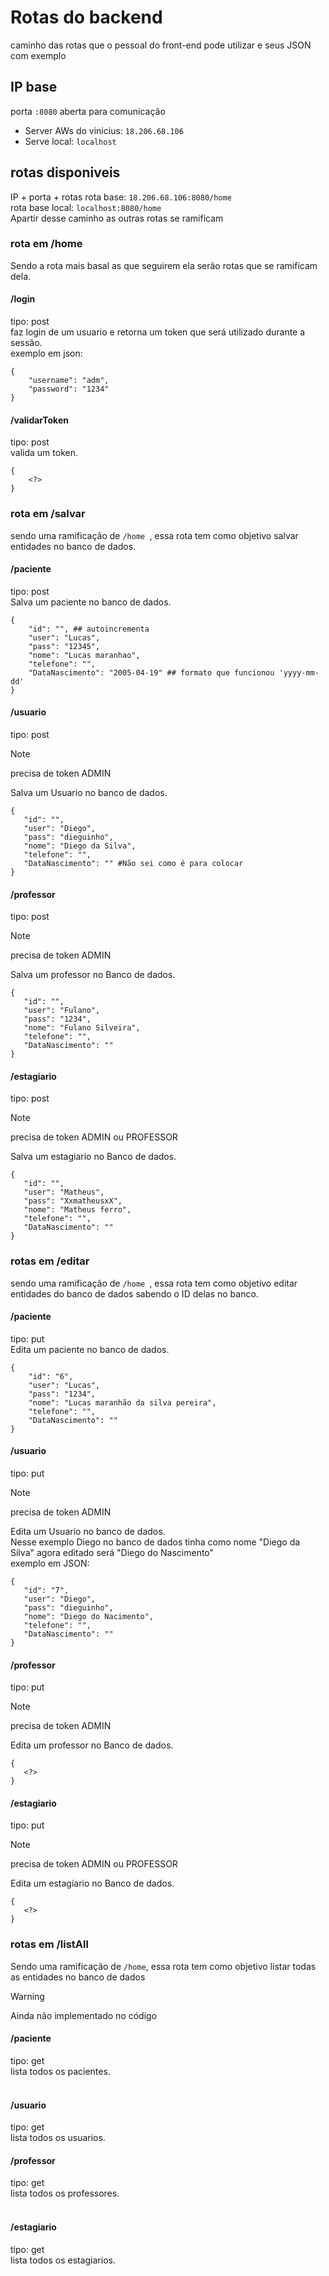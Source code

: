 
# Rotas do backend #
caminho das rotas que o pessoal do front-end pode utilizar e seus JSON com exemplo
## IP base ##
porta ``:8080`` aberta para comunicação
* Server AWs do vinicius: ``18.206.68.106``
* Serve local: ``localhost``
## rotas disponiveis ##
IP + porta + rotas
rota base: ``18.206.68.106:8080/home `` <br/>
rota base local: ``localhost:8080/home`` <br/>
Apartir desse caminho as outras rotas se ramificam
### rota em /home ###
Sendo a rota mais basal as que seguirem ela serão rotas que se ramificam dela.
#### /login ####
tipo: post<br/>
faz login de um usuario e retorna um token que será utilizado durante a sessão.<br/>
exemplo em json:
```
{
	"username": "adm",
	"password": "1234"
} 
```
#### /validarToken ####
tipo: post<br/>
valida um token.
```
{
	<?>
}
```
### rota em /salvar ###
sendo uma ramificação de ``/home ``, essa rota tem como objetivo salvar entidades no banco de dados.
#### /paciente ####
tipo: post<br/>
Salva um paciente no banco de dados.
```
{
    "id": "", ## autoincrementa
    "user": "Lucas",
    "pass": "12345",
    "nome": "Lucas maranhao",
    "telefone": "", 
    "DataNascimento": "2005-04-19" ## formato que funcionou 'yyyy-mm-dd'
}
```

#### /usuario ####
tipo: post 
>[!NOTE]  
>precisa de token ADMIN

Salva um Usuario no banco de dados.
 ```
{
    "id": "",
    "user": "Diego",
    "pass": "dieguinho",
    "nome": "Diego da Silva",
    "telefone": "",
    "DataNascimento": "" #Não sei como é para colocar
}
```

#### /professor ####
tipo: post
>[!NOTE]  
>precisa de token ADMIN

Salva um professor no Banco de dados.
 ```
{
    "id": "",
    "user": "Fulano",
    "pass": "1234",
    "nome": "Fulano Silveira",
    "telefone": "",
    "DataNascimento": ""
}
```
#### /estagiario ####
tipo: post
>[!NOTE]  
>precisa de token ADMIN ou PROFESSOR

Salva um estagiario no Banco de dados.
 ```
{
    "id": "",
    "user": "Matheus",
    "pass": "XxmatheusxX",
    "nome": "Matheus ferro",
    "telefone": "",
    "DataNascimento": ""
}
```
### rotas em /editar ###
sendo uma ramificação de ``/home ``, essa rota tem como objetivo editar entidades do banco de dados sabendo o ID delas no banco.

#### /paciente ####
tipo: put<br/>
Edita um paciente no banco de dados.
```
{
    "id": "6",
    "user": "Lucas",
    "pass": "1234",
    "nome": "Lucas maranhão da silva pereira",
    "telefone": "",
    "DataNascimento": ""
}
```

#### /usuario ####
tipo: put
>[!NOTE]  
>precisa de token ADMIN

Edita um Usuario no banco de dados. <br/>
Nesse exemplo Diego no banco de dados tinha como nome "Diego da Silva" agora editado será "Diego do Nascimento" <br/>
exemplo em JSON:
 ```
{
    "id": "7",
    "user": "Diego",
    "pass": "dieguinho",
    "nome": "Diego do Nacimento",
    "telefone": "",
    "DataNascimento": ""
}
```

#### /professor ####
tipo: put
>[!NOTE]  
>precisa de token ADMIN

Edita um professor no Banco de dados.
 ```
{
	<?>
}
```
#### /estagiario ####
tipo: put
>[!NOTE]  
>precisa de token ADMIN ou PROFESSOR

Edita um estagiario no Banco de dados.
 ```
{
	<?>
}
```

### rotas em /listAll ###
Sendo uma ramificação de ``/home``, essa rota tem como objetivo listar todas as entidades no banco de dados
> [!WARNING]  
> Ainda não implementado no código

#### /paciente ####
tipo: get<br/>
lista todos os pacientes.<br/>
<br/>

#### /usuario ####
tipo: get<br/>
lista todos os usuarios.
<br/>

#### /professor ####
tipo: get<br/>
lista todos os professores.<br/>
<br/>

#### /estagiario ####
tipo: get<br/>
lista todos os estagiarios.<br/>
<br/>
